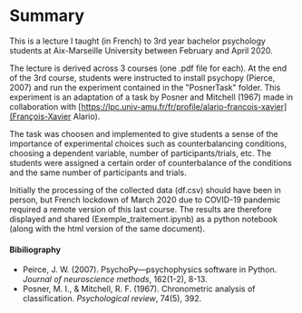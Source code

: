 # Summary
This is a lecture I taught (in French) to 3rd year bachelor psychology students at Aix-Marseille University between February and April 2020. 

The lecture is derived across 3 courses (one .pdf file for each). 
At the end of the 3rd course, students were instructed to install psychopy (Pierce, 2007) and run the experiment contained in the "PosnerTask" folder. This experiment is an adaptation of a task by Posner and Mitchell (1967) made in collaboration with [https://lpc.univ-amu.fr/fr/profile/alario-francois-xavier](François-Xavier Alario).

The task was choosen and implemented to give students a sense of the importance of experimental choices such as counterbalancing conditions, choosing a dependent variable, number of participants/trials, etc. The students were assigned a certain order of counterbalance of the conditions and the same number of participants and trials. 

Initially the processing of the collected data (df.csv) should have been in person, but French lockdown of March 2020 due to COVID-19 pandemic required a remote version of this last course. The results are therefore displayed and shared (Exemple_traitement.ipynb) as a python notebook (along with the html version of the same document).

#### Bibiliography 
- Peirce, J. W. (2007). PsychoPy—psychophysics software in Python. _Journal of neuroscience methods_, 162(1-2), 8-13.
- Posner, M. I., & Mitchell, R. F. (1967). Chronometric analysis of classification. _Psychological review_, 74(5), 392.
